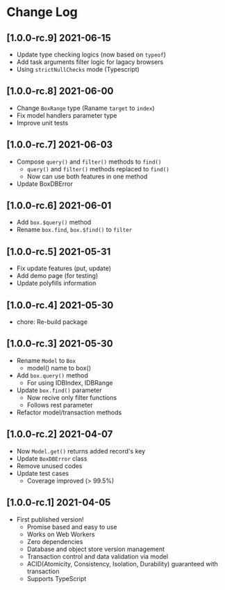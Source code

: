 # Change Log

## [1.0.0-rc.9] 2021-06-15

- Update type checking logics (now based on `typeof`)
- Add task arguments filter logic for lagacy browsers
- Using `strictNullChecks` mode (Typescript)

## [1.0.0-rc.8] 2021-06-00

- Change `BoxRange` type (Raname `target` to `index`)
- Fix model handlers parameter type
- Improve unit tests

## [1.0.0-rc.7] 2021-06-03

- Compose `query()` and `filter()` methods to `find()`
  - `query()` and `filter()` methods replaced to `find()`
  - Now can use both features in one method
- Update BoxDBError

## [1.0.0-rc.6] 2021-06-01

- Add `box.$query()` method
- Rename `box.find`, `box.$find()` to `filter`

## [1.0.0-rc.5] 2021-05-31

- Fix update features (put, update)
- Add demo page (for testing)
- Update polyfills information

## [1.0.0-rc.4] 2021-05-30

- chore: Re-build package

## [1.0.0-rc.3] 2021-05-30

- Rename `Model` to `Box`
  - model() name to box()
- Add `box.query()` method
  - For using IDBIndex, IDBRange
- Update `box.find()` parameter
  - Now recive only filter functions
  - Follows rest parameter
- Refactor model/transaction methods

## [1.0.0-rc.2] 2021-04-07

- Now `Model.get()` returns added record's key
- Update `BoxDBError` class
- Remove unused codes
- Update test cases
  - Coverage improved (> 99.5%)

## [1.0.0-rc.1] 2021-04-05

- First published version!
  - Promise based and easy to use
  - Works on Web Workers
  - Zero dependencies
  - Database and object store version management
  - Transaction control and data validation via model
  - ACID(Atomicity, Consistency, Isolation, Durability) guaranteed with transaction
  - Supports TypeScript
